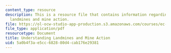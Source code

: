 ```yaml
---
content_type: resource
description: This is a resource file that contains information regarding understanding
  landmines and mine action.
file: https://ol-ocw-studio-app-production.s3.amazonaws.com/courses/ec-s06-design-for-demining-spring-2007/5a0b4f3ae5cc682880d4cab176e29381_MITEC_S06S07_01understan.pdf
file_type: application/pdf
resourcetype: Document
title: Understanding Landmines and Mine Action
uid: 5a0b4f3a-e5cc-6828-80d4-cab176e29381
---
```

